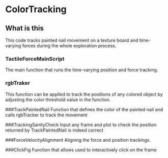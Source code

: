 # ColorTracking

## What is this
This code tracks painted nail movement on a texture board and time-varying forces during the whole exploration process. 

### TactileForceMainScript
The main function that runs the time-varying position and force tracking.

### rgbTraker
This function can be applied to track the positions of any colored object by adjusting the color threshold value in the function.

###TrackPaintedNail
Function that defines the color of the painted nail and calls rgbTracker to track the movement

###TrackingSanityCheck
Input any frame and plot to check the position returned by TrackPaintedNail is indeed correct

###ForceVelocityAlignment
Aligning the force and position trackings.

###ClickFig
Function that allows used to interactively click on the frame
